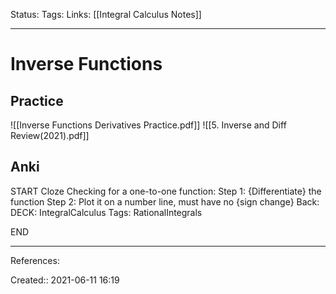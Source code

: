 Status:
Tags:
Links: [[Integral Calculus Notes]]
___
# Inverse Functions
## Practice
![[Inverse Functions Derivatives Practice.pdf]]
![[5. Inverse and Diff Review(2021).pdf]]
## Anki
START
Cloze
Checking for a one-to-one function:
Step 1: {Differentiate} the function
Step 2: Plot it on a number line, must have no {sign change}
Back: 
DECK: IntegralCalculus
Tags: RationalIntegrals
<!--ID: 1623789433581-->
END
___
References:

Created:: 2021-06-11 16:19